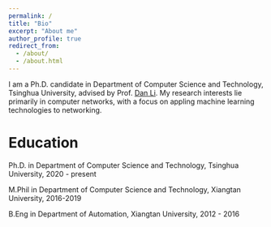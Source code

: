 ```yaml
---
permalink: /
title: "Bio"
excerpt: "About me"
author_profile: true
redirect_from: 
  - /about/
  - /about.html
---
```


I am a Ph.D. candidate in Department of Computer Science and Technology, Tsinghua University, advised by Prof. [Dan Li](https://nasp.cs.tsinghua.edu.cn/lidan.html). 
My research interests lie primarily in computer networks, with a focus on appling machine learning technologies to networking.


Education
======
Ph.D. in Department of Computer Science and Technology, Tsinghua University, 2020 - present

M.Phil in Department of Computer Science and Technology, Xiangtan University, 2016-2019

B.Eng in Department of Automation, Xiangtan University, 2012 - 2016